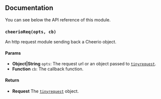 ## Documentation
You can see below the API reference of this module.

### `cheerioReq(opts, cb)`
An http request module sending back a Cheerio object.

#### Params
- **Object|String** `opts`: The request url or an object passed to [`tinyrequest`](https://github.com/IonicaBizau/tinyreq).
- **Function** `cb`: The callback function.

#### Return
- **Request** The [`tinyrequest`](https://github.com/IonicaBizau/tinyreq) object.


